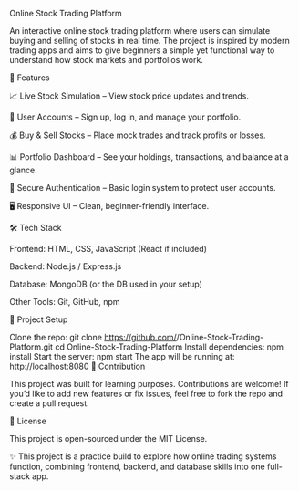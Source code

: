 Online Stock Trading Platform

An interactive online stock trading platform where users can simulate buying and selling of stocks in real time. The project is inspired by modern trading apps and aims to give beginners a simple yet functional way to understand how stock markets and portfolios work.

🚀 Features

📈 Live Stock Simulation – View stock price updates and trends.

👤 User Accounts – Sign up, log in, and manage your portfolio.

💰 Buy & Sell Stocks – Place mock trades and track profits or losses.

📊 Portfolio Dashboard – See your holdings, transactions, and balance at a glance.

🔐 Secure Authentication – Basic login system to protect user accounts.

🖥️ Responsive UI – Clean, beginner-friendly interface.

🛠️ Tech Stack

Frontend: HTML, CSS, JavaScript (React if included)

Backend: Node.js / Express.js

Database: MongoDB (or the DB used in your setup)

Other Tools: Git, GitHub, npm


📂 Project Setup

Clone the repo:
git clone https://github.com/<your-username>/Online-Stock-Trading-Platform.git
cd Online-Stock-Trading-Platform
Install dependencies:
npm install
Start the server:
npm start
The app will be running at:
http://localhost:8080
🤝 Contribution

This project was built for learning purposes. Contributions are welcome! If you’d like to add new features or fix issues, feel free to fork the repo and create a pull request.

📜 License

This project is open-sourced under the MIT License.

✨ This project is a practice build to explore how online trading systems function, combining frontend, backend, and database skills into one full-stack app.
